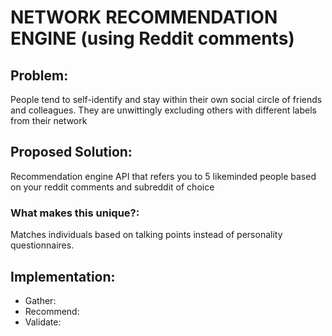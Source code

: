 # NETWORK RECOMMENDATION ENGINE (using Reddit comments)

## Problem: 
People tend to self-identify and stay within their own social circle of friends and colleagues. They are unwittingly excluding others with different labels from their network

## Proposed Solution: 
Recommendation engine API that refers you to 5 likeminded people based on your reddit comments and subreddit of choice

### What makes this unique?:
Matches individuals based on talking points instead of personality questionnaires.

## Implementation:
* Gather: 
* Recommend:
* Validate:
